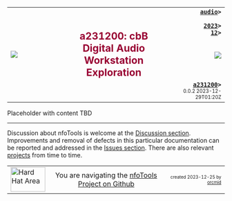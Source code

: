<!-- a231200.md 0.0.2               UTF-8                          2023-12-29
     ----1----|----2----|----3----|----4----|----5----|----6----|----7----|--*

           a231200: CbB DIGITAL AUDIO WORKSTATION EXPLORATION
     -->

<table border="0" width="100%">
  <tr>
    <td width="25%" align="left" height="6">
       <img src="../../../images/nfoWorks-2014-06-02-1702-LogoSmall.png" />
       </td>
    <td width="48%" height="6"><p align="center"><font color="#990033"><strong>
	<big><big>a231200: cbB Digital Audio Workstation Exploration</big>
    </big></strong></font></p>
       </td>
    <td width="27%" height="6" valign="middle" align="right">
      <b><code><a href="../../" target="top">audio</a>&gt;<br />
	  <a href="../" target="_top">2023</a>&gt;
      <a href="./" target="_top">12</a>&gt;
      </code></b>
      <br /><br />
      <a href="https://clustrmaps.com/site/1bw9w" title="Visit tracker">
            <img src="//www.clustrmaps.com/map_v2.png?d=3-2eQV4fOuelVHp_YtztZ0hl9Uj4ei9zLKw_nRgCgyM&cl=ffffff" />
      </a>
      <br /><br />
      <b><code>
         <a href="a231200.html" target="_top">a231200</a>&gt;</code></b>
      <br />
      <small><small>
        0.0.2 2023-12-29T01:20Z<!-- MAINTAIN THIS MANUALLY -->
      </small></small>
      </td>
  </tr>
</table>

Placeholder with content TBD

----

Discussion about nfoTools is welcome at the
[Discussion section](https://github.com/orcmid/nfoTools/discussions).
Improvements and removal of defects in this particular documentation can be
reported and addressed in the
[Issues section](https://github.com/orcmid/nfoTools/issues).  There are also
relevant [projects](https://github.com/orcmid/nfoTools/projects?type=classic)
from time to time.

<table border="0" cellspacing="3" width="100%">
  <tr>
    <td width="14%">
	<a href="index.htm" target="_top">
       <img border="0" src="../../../images/hardhat-thumb.gif"
            alt="Hard Hat Area"
            align="left" width="80" height="57">
       </a>
    </td>
    <td width="54%" valign="middle" align="center">
      You are navigating the <a href="../../../">nfoTools Project on
      Github</a></td>
    <td width="30%">
      <p align="right"><font size="-2">created 2023-12-25 by
         <a target="_top" href="../../../../orcmid">orcmid</a> </font></p>
    </td>
  </tr>
</table>
<!-- ----1----|----2----|----3----|----4----|----5----|----6----|----7----|--*

     0.0.2  2023-12-29T21:25Z Add Bottom Strip, double-check relative links
     0.0.1  2023-12-28T01:20Z Clean up
     0.0.0  2023-12-25T22:35Z Placeholder with boilerplate from a dev page



                 *** end of docs/audio/2023/12/a231200.md ***
     -->
